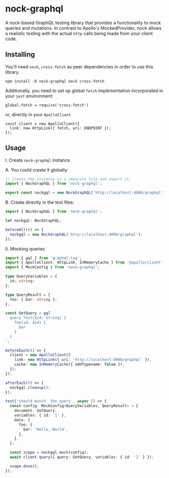 # nock-graphql

A nock-based GraphQL testing library that provides a functionality to mock queries and mutations.
In contrast to Apollo's MockedProvider, nock allows a realistic testing with the actual `http` calls being made from your client code.

## Installing

You'll need `nock`, `cross-fetch` as peer dependencies in order to use this library.

```
npm install -D nock-graphql nock cross-fetch
```

Additionally, you need to set up global `fetch` implementation incorporated in your `jest` environment:

```
global.fetch = require('cross-fetch')
```

or, directly in your `ApolloClient`

```react
const client = new ApolloClient({
  link: new HttpLink({ fetch, uri: ENDPOINT }),
});
```

## Usage

I. Create `nock-graphql` instance

A. You could create it globally:

```typescript
// Create the instance in a separate file and export it.
import { NockGraphQL } from 'nock-graphql';

export const nockgql = new NockGraphQL('http://localhost:4000/graphql');
```

B. Create directly in the test files:

```typescript
import { NockGraphQL } from 'nock-graphql';

let nockgql: NockGraphQL;

beforeAll(() => {
  nockgql = new NockGraphQL('http://localhost:4000/graphql');
});
```

II. Mocking queries

```typescript
import { gql } from 'graphql-tag';
import { ApolloClient, HttpLink, InMemoryCache } from '@apollo/client';
import { MockConfig } from 'nock-graphql';

type QueryVariables = {
  id: string;
};

type QueryResult = {
  foo: { bar: string };
};

const GetQuery = gql`
  query Test($id: String) {
    foo(id: $id) {
      bar
    }
  }
`;

beforeEach(() => {
  client = new ApolloClient({
    link: new HttpLink({ uri: 'http://localhost:4000/graphql' }),
    cache: new InMemoryCache({ addTypename: false }),
  });
});

afterEach(() => {
  nockgql.cleanup();
});

test('should match  the query', async () => {
  const config: MockConfig<QueryVariables, QueryResult> = {
    document: GetQuery,
    variables: { id: '1' },
    data: {
      foo: {
        bar: 'Hello, World',
      },
    },
  };

  const scope = nockgql.mock(config);
  await client.query({ query: GetQuery, variables: { id: '1' } });

  scope.done();
});
```
